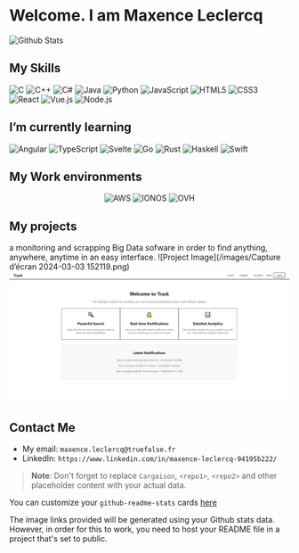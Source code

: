 # Welcome. I am Maxence Leclercq
![Github Stats](https://github-readme-stats.vercel.app/api?username=Cargaison&show_icons=true&theme=radical)

##  My Skills
![C](https://img.shields.io/badge/-C-000?style=flat&logo=C&logoColor=white&labelColor=A8B9CC)
![C++](https://img.shields.io/badge/-C++-000?style=flat&logo=Cplusplus&logoColor=white&labelColor=00599C)
![C#](https://img.shields.io/badge/-C%23-000?style=flat&logo=Csharp&logoColor=white&labelColor=239120)
![Java](https://img.shields.io/badge/-Java-000?style=flat&logo=Java&logoColor=white&labelColor=007396)
![Python](https://img.shields.io/badge/-Python-000?style=flat&logo=Python&logoColor=white&labelColor=306998)
![JavaScript](https://img.shields.io/badge/-JavaScript-000?style=flat&logo=JavaScript&logoColor=white&labelColor=F0DB4F)
![HTML5](https://img.shields.io/badge/-HTML5-000?style=flat&logo=HTML5&logoColor=white&labelColor=E34C26)
![CSS3](https://img.shields.io/badge/-CSS3-000?style=flat&logo=CSS3&logoColor=white&labelColor=1572B6)
![React](https://img.shields.io/badge/-React-000?style=flat&logo=React&logoColor=white&labelColor=61DBFB)
![Vue.js](https://img.shields.io/badge/-Vue.js-000?style=flat&logo=Vue.js&logoColor=white&labelColor=4FC08D)
![Node.js](https://img.shields.io/badge/-Node.js-000?style=flat&logo=Node.js&logoColor=white&labelColor=339933)
##  I’m currently learning
![Angular](https://img.shields.io/badge/-Angular-000?style=flat&logo=Angular&logoColor=white&labelColor=DD0031)
![TypeScript](https://img.shields.io/badge/-TypeScript-000?style=flat&logo=TypeScript&logoColor=white&labelColor=3178C6)
![Svelte](https://img.shields.io/badge/-Svelte-000?style=flat&logo=Svelte&logoColor=white&labelColor=FF3E00)
![Go](https://img.shields.io/badge/-Go-000?style=flat&logo=Go&logoColor=white&labelColor=00ADD8)
![Rust](https://img.shields.io/badge/-Rust-000?style=flat&logo=Rust&logoColor=white&labelColor=000000)
![Haskell](https://img.shields.io/badge/-Haskell-000?style=flat&logo=Haskell&logoColor=white&labelColor=5D4F85)
![Swift](https://img.shields.io/badge/-Swift-000?style=flat&logo=Swift&logoColor=white&labelColor=FA7343)
## My Work environments
<p align="center">
  <img src="https://img.shields.io/badge/-AWS-000?style=flat&logo=Amazon-AWS&logoColor=white&labelColor=232F3E" alt="AWS" style="height:50px; width:auto;">
  <img src="https://img.shields.io/badge/-IONOS-000?style=flat&logo=IONOS&logoColor=white&labelColor=003B89" alt="IONOS" style="height:50px; width:auto;">

  <img src="https://img.shields.io/badge/-OVH-000?style=flat&logo=OVH&logoColor=white&labelColor=123F6D" alt="OVH" style="height:50px; width:auto;">
</p>

##  My projects
a monitoring and scrapping Big Data sofware in order to find anything, anywhere, anytime in an easy interface.
![Project Image](/images/Capture d’écran 2024-03-03 152119.png)
![Project Image](/images/Capture.PNG)

##  Contact Me

* My email: `maxence.leclercq@truefalse.fr`
* LinkedIn: `https://www.linkedin.com/in/maxence-leclercq-94195b222/`

> **Note**: Don't forget to replace `Cargaison`, `<repo1>`, `<repo2>` and other placeholder content with your actual data.

You can customize your `github-readme-stats` cards [here](https://github.com/anuraghazra/github-readme-stats)

The image links provided will be generated using your Github stats data. However, in order for this to work, you need to host your README file in a project that's set to public.